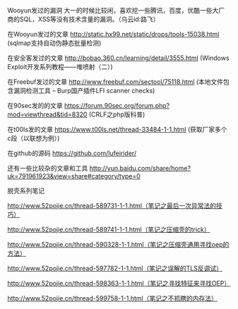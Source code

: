Wooyun发过的漏洞
大一的时候比较闲，喜欢挖一些腾讯，百度，优酷一些大厂商的SQL，XSS等没有技术含量的漏洞。（乌云id:路飞）

在Wooyun发过的文章
http://static.hx99.net/static/drops/tools-15038.html (sqlmap支持自动伪静态批量检测)

在安全客发过的文章
http://bobao.360.cn/learning/detail/3555.html (Windows Exploit开发系列教程——堆喷射（二）)

在Freebuf发过的文章
http://www.freebuf.com/sectool/75118.html (本地文件包含漏洞检测工具 – Burp国产插件LFI scanner checks)

在90sec发的的文章
https://forum.90sec.org/forum.php?mod=viewthread&tid=8320 (CRLF之php版科普)

在t00ls发的文章
https://www.t00ls.net/thread-33484-1-1.html (获取厂家多个c段（以联想为例）)

在github的源码
https://github.com/lufeirider/

还有一些比较杂的文章和工具
http://yun.baidu.com/share/home?uk=791961923&view=share#category/type=0


脱壳系列笔记

http://www.52pojie.cn/thread-589731-1-1.html（笔记之最后一次异常法的技巧）

http://www.52pojie.cn/thread-589741-1-1.html（笔记之压缩壳的trick）

http://www.52pojie.cn/thread-590328-1-1.html（笔记之压缩壳通用寻找oep的方法）

http://www.52pojie.cn/thread-597782-1-1.html（笔记之误解的TLS反调试）

http://www.52pojie.cn/thread-598363-1-1.html（笔记之寻找特征来寻找OEP）

http://www.52pojie.cn/thread-599758-1-1.html（笔记之不抓瞎的内存法）
